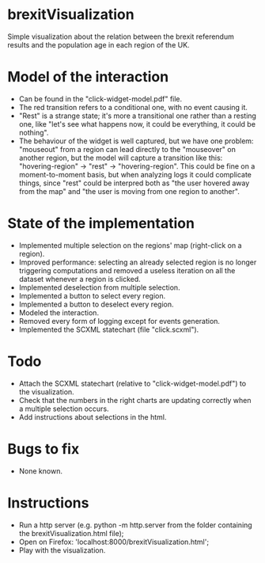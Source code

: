 # brexitVisualization

Simple visualization about the relation between the brexit referendum results and the population age in each region of the UK.

# Model of the interaction

-	Can be found in the "click-widget-model.pdf" file. 
-	The red transition refers to a conditional one, with no event causing it.
-	"Rest" is a strange state; it's more a transitional one rather than a resting one, like "let's see what happens now, it could be everything, it could be nothing".
-	The behaviour of the widget is well captured, but we have one problem: "mouseout" from a region can lead directly to the "mouseover" on another region, but the model will capture a transition like this: "hovering-region" -> "rest" -> "hovering-region". This could be fine on a moment-to-moment basis, but when analyzing logs it could complicate things, since "rest" could be interpred both as "the user hovered away from the map" and "the user is moving from one region to another".

# State of the implementation

-	Implemented multiple selection on the regions' map (right-click on a region).
-	Improved performance: selecting an already selected region is no longer triggering computations and removed a useless iteration on all the dataset whenever a region is clicked.
-	Implemented deselection from multiple selection.
-	Implemented a button to select every region.
-	Implemented a button to deselect every region.
-	Modeled the interaction.
-	Removed every form of logging except for events generation.
-	Implemented the SCXML statechart (file "click.scxml").

# Todo 

-	Attach the SCXML statechart (relative to "click-widget-model.pdf") to the visualization.
-	Check that the numbers in the right charts are updating correctly when a multiple selection occurs.
-	Add instructions about selections in the html.

# Bugs to fix

-	None known.

# Instructions

- 	Run a http server (e.g. python -m http.server from the folder containing the brexitVisualization.html file);
- 	Open on Firefox: 'localhost:8000/brexitVisualization.html';
- 	Play with the visualization.

